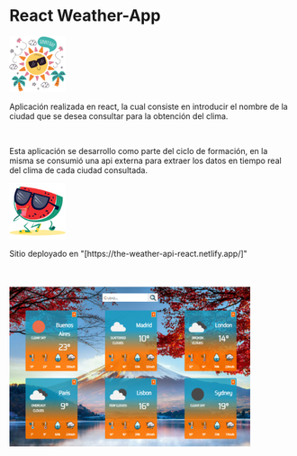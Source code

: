 # React Weather-App

<img height="100px" src="src/image/tiempo.png"/>

<br/>
<p> Aplicación realizada en react, la cual consiste en introducir el nombre de la ciudad que se desea consultar para la obtención del clima.
</p>
<br/>
<p>Esta aplicación se desarrollo como parte del ciclo de formación, en la misma se consumió una api externa para extraer los datos en tiempo real del clima de cada ciudad consultada.</p>

<img height="100px" src="src/image/sandia.png" />

<p>Sitio deployado en "[https://the-weather-api-react.netlify.app/]"</p>

<p style="margin-top: 10%;">
  <img width="85%" src="src/image/weather_app.png"/>
</p>

